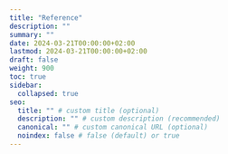 ```yaml
---
title: "Reference"
description: ""
summary: ""
date: 2024-03-21T00:00:00+02:00
lastmod: 2024-03-21T00:00:00+02:00
draft: false
weight: 900
toc: true
sidebar:
  collapsed: true
seo:
  title: "" # custom title (optional)
  description: "" # custom description (recommended)
  canonical: "" # custom canonical URL (optional)
  noindex: false # false (default) or true
---
```


